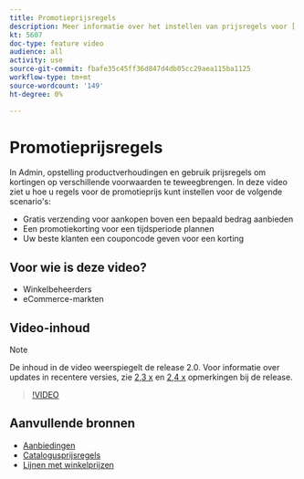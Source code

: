 ```yaml
---
title: Promotieprijsregels
description: Meer informatie over het instellen van prijsregels voor [!DNL Commerce] winkelbevorderingen voor drie algemene scenario's.
kt: 5607
doc-type: feature video
audience: all
activity: use
source-git-commit: fbafe35c45ff36d847d4db05cc29aea115ba1125
workflow-type: tm+mt
source-wordcount: '149'
ht-degree: 0%

---
```



# Promotieprijsregels

In Admin, opstelling productverhoudingen en gebruik prijsregels om kortingen op verschillende voorwaarden te teweegbrengen. In deze video ziet u hoe u regels voor de promotieprijs kunt instellen voor de volgende scenario&#39;s:

- Gratis verzending voor aankopen boven een bepaald bedrag aanbieden
- Een promotiekorting voor een tijdsperiode plannen
- Uw beste klanten een couponcode geven voor een korting

## Voor wie is deze video?

- Winkelbeheerders
- eCommerce-markten

## Video-inhoud

>[!NOTE]
>
>De inhoud in de video weerspiegelt de release 2.0. Voor informatie over updates in recentere versies, zie [2,3 x](https://devdocs.magento.com/guides/v2.3/release-notes/bk-release-notes.html) en [2,4 x](https://devdocs.magento.com/guides/v2.4/release-notes/bk-release-notes.html) opmerkingen bij de release.

>[!VIDEO](https://video.tv.adobe.com/v/35773?quality=12&learn=on)

## Aanvullende bronnen

- [Aanbiedingen](https://docs.magento.com/user-guide/marketing/promotions.html)
- [Catalogusprijsregels](https://docs.magento.com/user-guide/marketing/price-rules-catalog.html)
- [Lijnen met winkelprijzen](https://docs.magento.com/user-guide/marketing/price-rules-cart.html)
